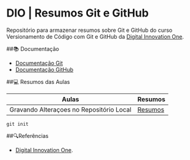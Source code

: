# DIO | Resumos Git e GitHub
Repositório para armazenar resumos sobre Git e GitHub do curso Versionamento de Código com Git e GitHub da
[Digital Innovation One](https://www.dio.me/).

##📚 Documentação
- [Documentação Git](https://git-scm.com/doc)
- [Documentação GitHub](https://docs.github.com/pt)

##💻 Resumos das Aulas

| Aulas | Resumos |
|-------|---------|
|Gravando Alteraçoes no Repositório Local | [Resumos](https://web.dio.me/course/versionamento-de-codigo-com-git-e-github/learning/599dd3dd-d189-474f-a55c-22f37b4472da?autoplay=1&back=%2Ftrack%2Fcoding-the-future-heineken-ia-para-analise-de-dados&moduleId=undefined&tab=undefined) |

```
git init
```

##🔍Referências
- [Digital Innovation One]().